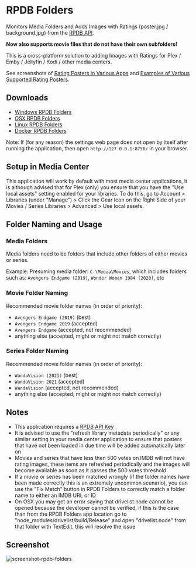 # RPDB Folders

Monitors Media Folders and Adds Images with Ratings (poster.jpg / background.jpg) from the [RPDB API](https://ratingposterdb.com/).

**Now also supports movie files that do not have their own subfolders!** 

This is a cross-platform solution to adding Images with Ratings for Plex / Emby / Jellyfin / Kodi / other media centers.

See screenshots of [Rating Posters in Various Apps](https://ratingposterdb.com/#see-it-in-action) and [Examples of Various Supported Rating Posters](https://ratingposterdb.com/examples/).

## Downloads

- [Windows RPDB Folders](https://github.com/RatingPosterDB/rpdb-folders/releases/download/v0.1.2/win-rpdb-folders.zip)
- [OSX RPDB Folders](https://github.com/RatingPosterDB/rpdb-folders/releases/download/v0.1.2/osx-rpdb-folders.zip)
- [Linux RPDB Folders](https://github.com/RatingPosterDB/rpdb-folders/releases/download/v0.1.2/linux-rpdb-folders.zip)
- [Docker RPDB Folders](https://hub.docker.com/r/jaruba/rpdb-folders-docker)

Note: If (for any reason) the settings web page does not open by itself after running the application, then open `http://127.0.0.1:8750/` in your browser.

## Setup in Media Center

This application will work by default with most media center applications, it is although advised that for Plex (only) you ensure that you have the "Use local assets" setting enabled for your libraries. To do this, go to Account > Libraries (under "Manage") > Click the Gear Icon on the Right Side of your Movies / Series Libraries > Advanced > Use local assets.

## Folder Naming and Usage

### Media Folders

Media folders need to be folders that include other folders of either movies or series.

Example: Presuming media folder: `C:\Media\Movies`, which includes folders such as: `Avengers Endgame (2019)`, `Wonder Woman 1984 (2020)`, etc

### Movie Folder Naming

Recommended movie folder names (in order of priority):
- `Avengers Endgame (2019)` (best)
- `Avengers Endgame 2019` (accepted)
- `Avengers Endgame` (accepted, not recommended)
- anything else (accepted, might or might not match correctly)

### Series Folder Naming

Recommended movie folder names (in order of priority):
- `WandaVision (2021)` (best)
- `WandaVision 2021` (accepted)
- `WandaVision` (accepted, not recommended)
- anything else (accepted, might or might not match correctly)

## Notes

- This application requires a [RPDB API Key](https://ratingposterdb.com/api-key/)
- It is advised to use the "refresh library metadata periodically" or any similar setting in your media center application to ensure that posters that have not been loaded in due time will be added automatically later on
- Movies and series that have less then 500 votes on IMDB will not have rating images, these items are refreshed periodically and the images will become available as soon as it passes the 500 votes threshold
- If a movie or series has been matched wrongly (if the folder names have been made correctly this is an extremely uncommon scenario), you can use the "Fix Match" button in RPDB Folders to correctly match a folder name to either an IMDB URL or ID
- On OSX you may get an error saying that drivelist.node cannot be opened because the developer cannot be verified, if this is the case than from the RPDB Folders app location go to "node_modules/drivelist/build/Release" and open "drivelist.node" from that folder with TextEdit, this will resolve the issue

## Screenshot

![screenshot-rpdb-folders](https://user-images.githubusercontent.com/1777923/108631426-9c29a200-7472-11eb-8b0d-bce13eb5c96c.jpg)
